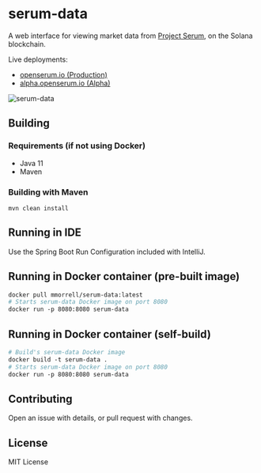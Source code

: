 # serum-data
A web interface for viewing market data from [Project Serum](https://www.projectserum.com/), on the Solana blockchain.

Live deployments:
- [openserum.io (Production)](https://openserum.io/)
- [alpha.openserum.io (Alpha)](https://alpha.openserum.io/)

![serum-data](https://i.ibb.co/CJXrn4g/image.png)

## Building
### Requirements (if not using Docker)
* Java 11
* Maven

### Building with Maven
```
mvn clean install
```

## Running in IDE
Use the Spring Boot Run Configuration included with IntelliJ.

## Running in Docker container (pre-built image)
```dockerfile
docker pull mmorrell/serum-data:latest
# Starts serum-data Docker image on port 8080
docker run -p 8080:8080 serum-data
```

## Running in Docker container (self-build)
```dockerfile
# Build's serum-data Docker image
docker build -t serum-data .
# Starts serum-data Docker image on port 8080
docker run -p 8080:8080 serum-data
```

## Contributing
Open an issue with details, or pull request with changes.

## License
MIT License